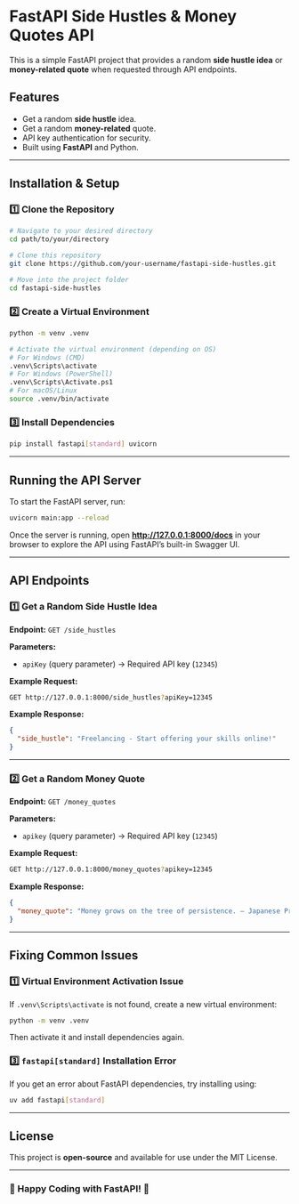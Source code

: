 # FastAPI Side Hustles & Money Quotes API

This is a simple FastAPI project that provides a random **side hustle idea** or **money-related quote** when requested through API endpoints.

## Features
- Get a random **side hustle** idea.
- Get a random **money-related** quote.
- API key authentication for security.
- Built using **FastAPI** and Python.

---

## Installation & Setup

### 1️⃣ Clone the Repository
```sh
# Navigate to your desired directory
cd path/to/your/directory

# Clone this repository
git clone https://github.com/your-username/fastapi-side-hustles.git

# Move into the project folder
cd fastapi-side-hustles
```

### 2️⃣ Create a Virtual Environment
```sh
python -m venv .venv

# Activate the virtual environment (depending on OS)
# For Windows (CMD)
.venv\Scripts\activate
# For Windows (PowerShell)
.venv\Scripts\Activate.ps1
# For macOS/Linux
source .venv/bin/activate
```

### 3️⃣ Install Dependencies
```sh
pip install fastapi[standard] uvicorn
```

---

## Running the API Server

To start the FastAPI server, run:
```sh
uvicorn main:app --reload
```

Once the server is running, open **http://127.0.0.1:8000/docs** in your browser to explore the API using FastAPI’s built-in Swagger UI.

---

## API Endpoints

### 1️⃣ Get a Random Side Hustle Idea
**Endpoint:** `GET /side_hustles`

**Parameters:**
- `apiKey` (query parameter) → Required API key (`12345`)

**Example Request:**
```sh
GET http://127.0.0.1:8000/side_hustles?apiKey=12345
```

**Example Response:**
```json
{
  "side_hustle": "Freelancing - Start offering your skills online!"
}
```

---

### 2️⃣ Get a Random Money Quote
**Endpoint:** `GET /money_quotes`

**Parameters:**
- `apikey` (query parameter) → Required API key (`12345`)

**Example Request:**
```sh
GET http://127.0.0.1:8000/money_quotes?apikey=12345
```

**Example Response:**
```json
{
  "money_quote": "Money grows on the tree of persistence. – Japanese Proverb"
}
```

---

## Fixing Common Issues

### 1️⃣ Virtual Environment Activation Issue
If `.venv\Scripts\activate` is not found, create a new virtual environment:
```sh
python -m venv .venv
```
Then activate it and install dependencies again.


### 3️⃣ `fastapi[standard]` Installation Error
If you get an error about FastAPI dependencies, try installing using:
```sh
uv add fastapi[standard]
```

---

## License
This project is **open-source** and available for use under the MIT License.

---

### 🚀 Happy Coding with FastAPI! 🎉

